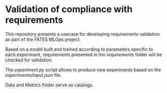# Validation of compliance with requirements

This repository presents a usecase for developing requirements validation as part of the FATES MLOps project.

Based on a model built and trained according to parameters specific to each experiment, requirements presented in the *requirements* folder will be checked for validation.

The *experiment.py* script allows to produce new experiments based on the *experiments/input.json* file.

Data and Metrics folder serve as catalogs.